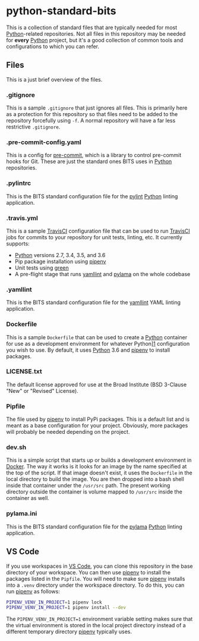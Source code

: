 # python-standard-bits

This is a collection of standard files that are typically needed for most [Python][1]-related repositories.  Not all files in this repository may be needed for **every** [Python][1] project, but it's a good collection of common tools and configurations to which you can refer.

## Files

This is a just brief overview of the files.

### .gitignore

This is a sample `.gitignore` that just ignores all files.  This is primarily here as a protection for this repository so that files need to be added to the repository forcefully using `-f`.  A normal repository will have a far less restrictive `.gitignore`.

### .pre-commit-config.yaml

This is a config for [pre-commit][2], which is a library to control pre-commit hooks for Git.  These are just the standard ones BITS uses in [Python][1] repositories.

### .pylintrc

This is the BITS standard configuration file for the [pylint][3] [Python][1] linting application.

### .travis.yml

This is a sample [TravisCI][4] configuration file that can be used to run [TravisCI][4] jobs for commits to your repository for unit tests, linting, etc.  It currently supports:

* [Python][1] versions 2.7, 3.4, 3.5, and 3.6
* Pip package installation using [pipenv][5]
* Unit tests using [green][6]
* A pre-flight stage that runs [yamllint][7] and [pylama][8] on the whole codebase

### .yamllint

This is the BITS standard configuration file for the [yamllint][7] YAML linting application.

### Dockerfile

This is a sample `Dockerfile` that can be used to create a [Python][1] container for use as a development environment for whatever Python][1] configuration you wish to use.  By default, it uses [Python][1] 3.6 and [pipenv][5] to install packages.

### LICENSE.txt

The default license approved for use at the Broad Institute (BSD 3-Clause "New" or "Revised" License).

### Pipfile

The file used by [pipenv][5] to install PyPi packages.  This is a default list and is meant as a base configuration for your project.  Obviously, more packages will probably be needed depending on the project.

### dev.sh

This is a simple script that starts up or builds a development environment in [Docker][9].  The way it works is it looks for an image by the name specified at the top of the script.  If that image doesn't exist, it uses the `Dockerfile` in the local directory to build the image.  You are then dropped into a bash shell inside that container under the `/usr/src` path.  The present working directory outside the container is volume mapped to `/usr/src` inside the container as well.

### pylama.ini

This is the BITS standard configuration file for the [pylama][8] [Python][1] linting application.

## VS Code

If you use workspaces in [VS Code][10], you can clone this repository in the base directory of your workspace.  You can then use [pipenv][5] to install the packages listed in the `Pipfile`.  You will need to make sure [pipenv][5] installs into a `.venv` directory under the workspace directory.  To do this, you can run [pipenv][5] as follows:

```sh
PIPENV_VENV_IN_PROJECT=1 pipenv lock
PIPENV_VENV_IN_PROJECT=1 pipenv install --dev
```

The `PIPENV_VENV_IN_PROJECT=1` environment variable setting makes sure that the virtual environment is stored in the local project directory instead of a different temporary directory [pipenv][5] typically uses.

[1]: https://www.python.org/ "Python"
[2]: https://pre-commit.com/ "pre-commit"
[3]: https://www.pylint.org/ "pylint"
[4]: https://travis-ci.com/ "TravisCI"
[5]: https://pipenv.readthedocs.io/en/latest/ "pipenv"
[6]: https://github.com/CleanCut/green "green"
[7]: https://github.com/adrienverge/yamllint "yamllint"
[8]: https://github.com/klen/pylama "pylama"
[9]: https://www.docker.com/ "Docker"
[10]: https://code.visualstudio.com/ "VS Code"
